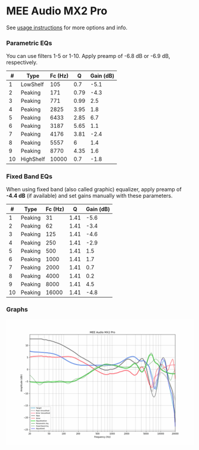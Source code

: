 # MEE Audio MX2 Pro
See [usage instructions](https://github.com/jaakkopasanen/AutoEq#usage) for more options and info.

### Parametric EQs
You can use filters 1-5 or 1-10. Apply preamp of -6.8 dB or -6.9 dB, respectively.

|   # | Type      |   Fc (Hz) |    Q |   Gain (dB) |
|-----|-----------|-----------|------|-------------|
|   1 | LowShelf  |       105 | 0.7  |        -5.1 |
|   2 | Peaking   |       171 | 0.79 |        -4.3 |
|   3 | Peaking   |       771 | 0.99 |         2.5 |
|   4 | Peaking   |      2825 | 3.95 |         1.8 |
|   5 | Peaking   |      6433 | 2.85 |         6.7 |
|   6 | Peaking   |      3187 | 5.65 |         1.1 |
|   7 | Peaking   |      4176 | 3.81 |        -2.4 |
|   8 | Peaking   |      5557 | 6    |         1.4 |
|   9 | Peaking   |      8770 | 4.35 |         1.6 |
|  10 | HighShelf |     10000 | 0.7  |        -1.8 |

### Fixed Band EQs
When using fixed band (also called graphic) equalizer, apply preamp of **-4.4 dB** (if available) and set gains manually with these parameters.

|   # | Type    |   Fc (Hz) |    Q |   Gain (dB) |
|-----|---------|-----------|------|-------------|
|   1 | Peaking |        31 | 1.41 |        -5.6 |
|   2 | Peaking |        62 | 1.41 |        -3.4 |
|   3 | Peaking |       125 | 1.41 |        -4.6 |
|   4 | Peaking |       250 | 1.41 |        -2.9 |
|   5 | Peaking |       500 | 1.41 |         1.5 |
|   6 | Peaking |      1000 | 1.41 |         1.7 |
|   7 | Peaking |      2000 | 1.41 |         0.7 |
|   8 | Peaking |      4000 | 1.41 |         0.2 |
|   9 | Peaking |      8000 | 1.41 |         4.5 |
|  10 | Peaking |     16000 | 1.41 |        -4.8 |

### Graphs
![](./MEE%20Audio%20MX2%20Pro.png)
